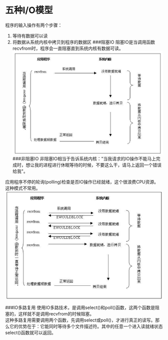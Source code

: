 五种I/O模型
========================
程序的输入操作有两个步骤：  
1. 等待有数据可以读
2. 将数据从系统内核中拷贝到程序的数据区
###阻塞IO
阻塞IO是当调用函数recvfrom时，程序会一直阻塞直到系统内核有数据可读。  
![bio](..\resource\image\io\bio.png)
###非阻塞IO
非阻塞IO相当于告诉系统内核："当我请求的IO操作不能马上完成时，想让我的进程进行休眠等待的时候，不要这么干，请马上返回一个错误给我"。  

应用程序不停的轮询(polling)检查是否IO操作已经就绪，这个很浪费CPU资源。这种模式不常用。  
![nbio](..\resource\image\io\nbio.png)

###IO多路复用
使用IO多路技术，是调用select()和poll()函数，这两个函数是阻塞的，这样就不是调用recvfrom的时候阻塞。  
这种多路复用需要调用两个函数，先调用select或poll()，才进行真正的读写。那么它的优势在于：它能同时等待多个文件描述符。其中的任意一个进入读就绪状态select()函数就可以返回。  

